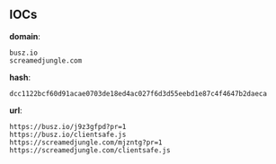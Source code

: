
## IOCs

__domain__:

```text
busz.io
screamedjungle.com
```
__hash__:

```text
dcc1122bcf60d91acae0703de18ed4ac027f6d3d55eebd1e87c4f4647b2daeca
```
__url__:

```text
https://busz.io/j9z3gfpd?pr=1
https://busz.io/clientsafe.js
https://screamedjungle.com/mjzntg?pr=1
https://screamedjungle.com/clientsafe.js
```